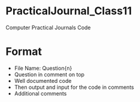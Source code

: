 # PracticalJournal_Class11
Computer Practical Journals Code

# Format

- File Name: Question{n}
- Question in comment on top
- Well documented code
- Then output and input for the code in comments
- Additional comments
